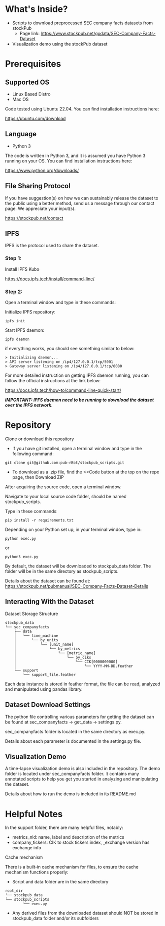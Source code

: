 # What's Inside?
- Scripts to download preprocessed SEC company facts datasets from stockPub
  - Page link: <https://www.stockpub.net/godata/SEC-Company-Facts-Dataset>
- Visualization demo using the stockPub dataset

# Prerequisites

## Supported OS
- Linux Based Distro 
- Mac OS

Code tested using Ubuntu 22.04. 
You can find installation instructions here:

<https://ubuntu.com/download>

## Language
- Python 3

The code is written in Python 3, and it is assumed you have Python 3 running on your OS.
You can find installation instructions here:

<https://www.python.org/downloads/>

## File Sharing Protocol
If you have suggestion(s) on how we can sustainably release the dataset to the public using a better method, send us a message through our contact page. We appreciate your input(s).

<https://stockpub.net/contact>

## IPFS
IPFS is the protocol used to share the dataset.

### Step 1:
Install IPFS Kubo

<https://docs.ipfs.tech/install/command-line/>

### Step 2:
Open a terminal window and type in these commands:

Initialize IPFS repository:
```commandline
ipfs init
```

Start IPFS daemon:
```commandline
ipfs daemon
```

if everything works, you should see something similar to below:

```text
> Initializing daemon...
> API server listening on /ip4/127.0.0.1/tcp/5001
> Gateway server listening on /ip4/127.0.0.1/tcp/8080
```

For more detailed instruction on getting IPFS daemon running, you can follow the official instructions at the link below:

<https://docs.ipfs.tech/how-to/command-line-quick-start/>

***IMPORTANT: IPFS daemon need to be running to download the dataset over the IPFS network.***

# Repository

Clone or download this repository

* If you have git installed, open a terminal window and type in the following command:

```commandline
git clone git@github.com:pub-rBot/stockpub_scripts.git
```

* To download as a .zip file, find the <>Code button at the top on the repo page, then Download ZIP

After acquiring the source code, open a terminal window.

Navigate to your local source code folder, should be named stockpub_scripts.

Type in these commands:

```commandline
pip install -r requirements.txt
```

Depending on your Python set up, in your terminal window, type in:

```commandline
python exec.py
```

or

```commandline
python3 exec.py
```

By default, the dataset will be downloaded to stockpub_data folder. The folder will be in the same directory as stockpub_scripts.

Details about the dataset can be found at:
<https://stockpub.net/pubmanual/SEC-Company-Facts-Dataset-Details>

## Interacting With the Dataset

Dataset Storage Structure

```text
stockpub_data
└── sec_companyfacts
    ├── data
    │   └── time_machine
    │       └── by_units
    │           └── [unit_name]
    │               └── by_metrics
    │                   └── [metric_name]
    │                       └── by_ciks
    │                           └── CIK[0000000000]
    │                               └── YYYY-MM-DD.feather
    └── support
        └── support_file.feather
```

Each data instance is stored in feather format, the file can be read, analyzed and manipulated using pandas library.

## Dataset Download Settings

The python file controlling various parameters for getting the dataset can be found at sec_companyfacts -> get_data -> settings.py.

sec_companyfacts folder is located in the same directory as exec.py.

Details about each parameter is documented in the settings.py file.

## Visualization Demo

A time-lapse visualization demo is also included in the repository. The demo folder is located under sec_companyfacts folder. It contains many annotated scripts to help you get you started in analyzing and manipulating the dataset.

Details about how to run the demo is included in its README.md

# Helpful Notes

In the support folder, there are many helpful files, notably:

- metrics_nld: name, label and description of the metrics
- company_tickers: CIK to stock tickers index, _exchange version has exchange info

Cache mechanism

There is a built-in cache mechanism for files, to ensure the cache mechanism functions properly:

- Script and data folder are in the same directory

```text
root_dir
└── stockpub_data
└── stockpub_scripts
        └── exec.py
```

- Any derived files from the downloaded dataset should NOT be stored in stockpub_data folder and/or its subfolders

